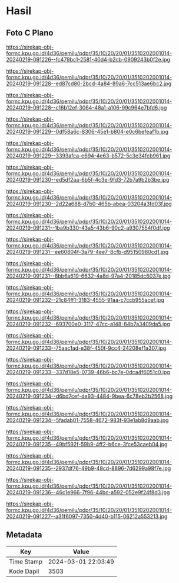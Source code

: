 # Hasil

## Foto C Plano

https://sirekap-obj-formc.kpu.go.id/4d36/pemilu/pdpr/35/10/20/20/01/3510202001014-20240219-091226--fc479bc1-2581-40d4-b2cb-0909243b0f2e.jpg

https://sirekap-obj-formc.kpu.go.id/4d36/pemilu/pdpr/35/10/20/20/01/3510202001014-20240219-091228--ed87cd80-2bcd-4a84-89a6-7cc513ae6bc2.jpg

https://sirekap-obj-formc.kpu.go.id/4d36/pemilu/pdpr/35/10/20/20/01/3510202001014-20240219-091228--c16b12ef-3064-48a1-a106-99c964e7bfd6.jpg

https://sirekap-obj-formc.kpu.go.id/4d36/pemilu/pdpr/35/10/20/20/01/3510202001014-20240219-091229--0df58a6c-8306-45e1-b804-e0c6befeaf1b.jpg

https://sirekap-obj-formc.kpu.go.id/4d36/pemilu/pdpr/35/10/20/20/01/3510202001014-20240219-091229--3393afca-e694-4e63-b572-5c3e34fcb961.jpg

https://sirekap-obj-formc.kpu.go.id/4d36/pemilu/pdpr/35/10/20/20/01/3510202001014-20240219-091230--ed5df2aa-6b5f-4c3e-9fd3-72b7a9b2b3be.jpg

https://sirekap-obj-formc.kpu.go.id/4d36/pemilu/pdpr/35/10/20/20/01/3510202001014-20240219-091230--2d22a688-d7b0-465b-abea-03204a3fd03f.jpg

https://sirekap-obj-formc.kpu.go.id/4d36/pemilu/pdpr/35/10/20/20/01/3510202001014-20240219-091231--1ba9b330-43a5-43b6-90c2-a9307554f0df.jpg

https://sirekap-obj-formc.kpu.go.id/4d36/pemilu/pdpr/35/10/20/20/01/3510202001014-20240219-091231--ee60804f-3a79-4ee7-8cfb-d95150980cd1.jpg

https://sirekap-obj-formc.kpu.go.id/4d36/pemilu/pdpr/35/10/20/20/01/3510202001014-20240219-091231--8bb6a619-6632-4a8d-97a4-20185dc6037e.jpg

https://sirekap-obj-formc.kpu.go.id/4d36/pemilu/pdpr/35/10/20/20/01/3510202001014-20240219-091232--21c84ff1-3183-4555-91aa-c7ccb955acef.jpg

https://sirekap-obj-formc.kpu.go.id/4d36/pemilu/pdpr/35/10/20/20/01/3510202001014-20240219-091232--693700e0-3117-47cc-a148-84b7a3409da5.jpg

https://sirekap-obj-formc.kpu.go.id/4d36/pemilu/pdpr/35/10/20/20/01/3510202001014-20240219-091233--75aac1ad-e38f-450f-9cc4-24208ef1a307.jpg

https://sirekap-obj-formc.kpu.go.id/4d36/pemilu/pdpr/35/10/20/20/01/3510202001014-20240219-091233--337d18e5-0739-46b6-bc7e-0dca4f6051c0.jpg

https://sirekap-obj-formc.kpu.go.id/4d36/pemilu/pdpr/35/10/20/20/01/3510202001014-20240219-091234--d6bd7cef-de93-4484-9bea-6c78eb2b2568.jpg

https://sirekap-obj-formc.kpu.go.id/4d36/pemilu/pdpr/35/10/20/20/01/3510202001014-20240219-091234--5fadab01-7558-4672-983f-93e1ab8d9aab.jpg

https://sirekap-obj-formc.kpu.go.id/4d36/pemilu/pdpr/35/10/20/20/01/3510202001014-20240219-091235--49bf592f-59b9-4ff2-b6ce-3fce53caeb04.jpg

https://sirekap-obj-formc.kpu.go.id/4d36/pemilu/pdpr/35/10/20/20/01/3510202001014-20240219-091235--2937df76-49b9-48cd-8896-7d6299a98f7e.jpg

https://sirekap-obj-formc.kpu.go.id/4d36/pemilu/pdpr/35/10/20/20/01/3510202001014-20240219-091236--46c1e966-7f96-44bc-a592-052e9f24f8d3.jpg

https://sirekap-obj-formc.kpu.go.id/4d36/pemilu/pdpr/35/10/20/20/01/3510202001014-20240219-091227--a31f6097-7350-4d40-b115-06212a553213.jpg


## Metadata

| Key        | Value               |
| ---------- | ------------------- |
| Time Stamp | 2024-03-01 22:03:49 |
| Kode Dapil | 3503                |



